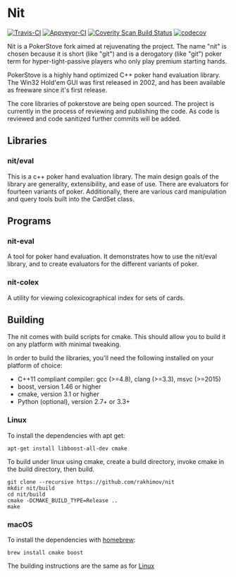 Nit
===

[![Travis-CI](https://travis-ci.org/rakhimov/nit.svg?branch=master)](https://travis-ci.org/rakhimov/nit)
[![Appveyor-CI](https://ci.appveyor.com/api/projects/status/y75jx0in3q4jx6c0?svg=true)](https://ci.appveyor.com/project/rakhimov/nit)
[![Coverity Scan Build Status](https://scan.coverity.com/projects/15886/badge.svg)](https://scan.coverity.com/projects/rakhimov-nit)
[![codecov](https://codecov.io/gh/rakhimov/nit/branch/master/graph/badge.svg)](https://codecov.io/gh/rakhimov/nit)

Nit is a PokerStove fork aimed at rejuvenating the project.
The name "nit" is chosen because it is short (like "git")
and is a derogatory (like "git") poker term for hyper-tight-passive players
who only play premium starting hands.

PokerStove is a highly hand optimized C++ poker hand evaluation library.
The Win32 Hold'em GUI was first released in 2002,
and has been available as freeware since it's first release.

The core libraries of pokerstove are being open sourced.
The project is currently in the process of reviewing and publishing the code.
As code is reviewed and code sanitized further commits will be added.

## Libraries

### nit/eval

This is a c++ poker hand evaluation library.
The main design goals of the library are generality, extensibility, and ease of use.
There are evaluators for fourteen variants of poker.
Additionally, there are various card manipulation and query tools
built into the CardSet class.

## Programs

### nit-eval

A tool for poker hand evaluation.
It demonstrates how to use the nit/eval library,
and to create evaluators for the different variants of poker.

### nit-colex

A utility for viewing colexicographical index for sets of cards.

## Building

The nit comes with build scripts for cmake.
This should allow you to build it on any platform with minimal tweaking.

In order to build the libraries,
you'll need the following installed on your platform of choice:

* C++11 compliant compiler: gcc (>=4.8), clang (>=3.3), msvc (>=2015)
* boost, version 1.46 or higher
* cmake, version 3.1 or higher
* Python (optional), version 2.7+ or 3.3+

### Linux

To install the dependencies with apt get:

    apt-get install libboost-all-dev cmake

To build under linux using cmake,
create a build directory,
invoke cmake in the build directory, then build.

    git clone --recursive https://github.com/rakhimov/nit
    mkdir nit/build
    cd nit/build
    cmake -DCMAKE_BUILD_TYPE=Release ..
    make

### macOS

To install the dependencies with [homebrew](http://brew.sh/):

    brew install cmake boost

The building instructions are the same as for [Linux](#linux)
